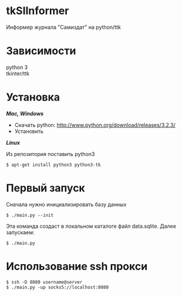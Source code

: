 tkSIInformer
============

Информер журнала "Самиздат" на python/ttk


Зависимости
===========

python 3<br>
tkinter/ttk


Установка
=========

***Mac, Windows***
* Скачать python: http://www.python.org/download/releases/3.2.3/
* Установить

***Linux***

Из репозитория поставить python3

    $ apt-get install python3 python3-tk


Первый запуск
=============

Сначала нужно инициализировать базу данных

    $ ./main.py --init
    
Эта команда создаст в локальном каталоге файл data.sqlite. Далее запускаем:

    $ ./main.py
    

Использование ssh прокси
========================

    $ ssh -D 8080 username@server
    $ ./main.py -up socks5://localhost:8080
